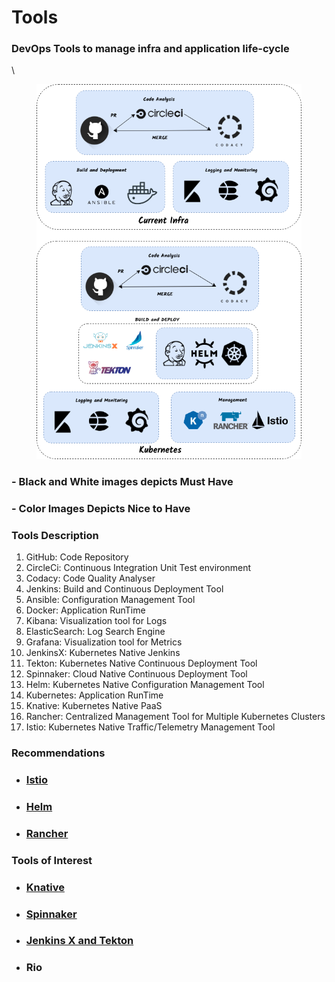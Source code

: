 # Tools

### DevOps Tools to manage infra and application life-cycle <a href="#tools-devopstoolstomanageinfraandapplicationlife-cycle" id="tools-devopstoolstomanageinfraandapplicationlife-cycle"></a>

\


<figure><img src="../../../../../.gitbook/assets/Tools.png" alt=""><figcaption></figcaption></figure>

### - Black and White images depicts **Must Have** <a href="#tools-blackandwhiteimagesdepictsmusthave" id="tools-blackandwhiteimagesdepictsmusthave"></a>

### - Color Images Depicts **Nice to Have** <a href="#tools-colorimagesdepictsnicetohave" id="tools-colorimagesdepictsnicetohave"></a>

### Tools Description <a href="#tools-toolsdescription" id="tools-toolsdescription"></a>

1. GitHub: Code Repository
2. CircleCi: Continuous Integration Unit Test environment
3. Codacy: Code Quality Analyser
4. Jenkins: Build and Continuous Deployment Tool
5. Ansible: Configuration Management Tool
6. Docker: Application RunTime
7. Kibana: Visualization tool for Logs
8. ElasticSearch: Log Search Engine
9. Grafana: Visualization tool for Metrics
10. JenkinsX: Kubernetes Native Jenkins
11. Tekton: Kubernetes Native Continuous Deployment Tool
12. Spinnaker: Cloud Native Continuous Deployment Tool
13. Helm: Kubernetes Native Configuration Management Tool
14. Kubernetes: Application RunTime
15. Knative: Kubernetes Native PaaS
16. Rancher: Centralized Management Tool for Multiple Kubernetes Clusters
17. Istio: Kubernetes Native Traffic/Telemetry Management Tool

### Recommendations <a href="#tools-recommendations" id="tools-recommendations"></a>

* ### [Istio](broken-reference) <a href="#tools-istioistio_1093238863.html" id="tools-istioistio_1093238863.html"></a>
* ### [Helm](broken-reference) <a href="#tools-helmhelm_1093238901.html" id="tools-helmhelm_1093238901.html"></a>
* ### [Rancher](broken-reference) <a href="#tools-rancherrancher_1093173469.html" id="tools-rancherrancher_1093173469.html"></a>

### Tools of Interest <a href="#tools-toolsofinterest" id="tools-toolsofinterest"></a>

* ### [Knative](broken-reference) <a href="#tools-knativeknative_1093271690.html" id="tools-knativeknative_1093271690.html"></a>
* ### [Spinnaker](broken-reference) <a href="#tools-spinnakerspinnaker_1093206199.html" id="tools-spinnakerspinnaker_1093206199.html"></a>
* ### [Jenkins X and Tekton](broken-reference) <a href="#tools-jenkinsxandtektonjenkins-x-and-tekton_1096646801.html" id="tools-jenkinsxandtektonjenkins-x-and-tekton_1096646801.html"></a>
* ### Rio <a href="#tools-rio" id="tools-rio"></a>
